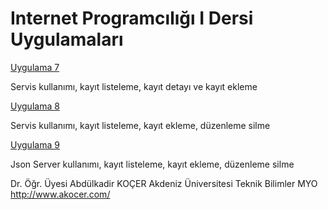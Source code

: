 # Internet Programcılığı I Dersi Uygulamaları

<a href="https://github.com/akocer/Internet-1/tree/main/uyg07"> Uygulama 7</a>

Servis kullanımı, kayıt listeleme, kayıt detayı ve kayıt ekleme

<a href="https://github.com/akocer/Internet-1/tree/main/uyg08"> Uygulama 8</a>

Servis kullanımı, kayıt listeleme,  kayıt ekleme, düzenleme silme

<a href="https://github.com/akocer/Internet-1/tree/main/uyg09"> Uygulama 9</a>

Json Server kullanımı, kayıt listeleme,  kayıt ekleme, düzenleme silme




Dr. Öğr. Üyesi Abdülkadir KOÇER
Akdeniz Üniversitesi Teknik Bilimler MYO
http://www.akocer.com/
